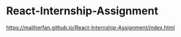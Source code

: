 # React-Internship-Assignment


https://maliherfan.github.io/React-Internship-Assignment/index.html
